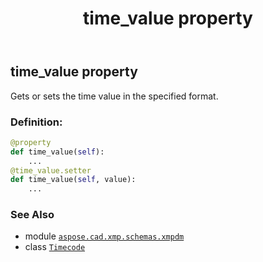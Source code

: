 ﻿---
title: time_value property
second_title: Aspose.CAD for Python via .NET API References
description: 
type: docs
weight: 60
url: /aspose.cad.xmp.schemas.xmpdm/timecode/time_value/
is_root: false
---

## time_value property


Gets or sets the time value in the specified format.
### Definition:
```python
@property
def time_value(self):
    ...
@time_value.setter
def time_value(self, value):
    ...
```

### See Also
* module [`aspose.cad.xmp.schemas.xmpdm`](../../)
* class [`Timecode`](/cad/python-net/aspose.cad.xmp.schemas.xmpdm/timecode)
